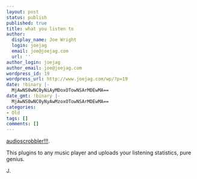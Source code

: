 ```yaml
---
layout: post
status: publish
published: true
title: what you listen to
author:
  display_name: Joe Wright
  login: joejag
  email: joe@joejag.com
  url: ''
author_login: joejag
author_email: joe@joejag.com
wordpress_id: 19
wordpress_url: http://www.joejag.com/wp/?p=19
date: !binary |-
  MjAwNS0wNC0yNiAyMDoxOTowNSArMDEwMA==
date_gmt: !binary |-
  MjAwNS0wNC0yNyAwMzoxOTowNSArMDEwMA==
categories:
- Old
tags: []
comments: []
---
```

<p><a href="http://www.audioscrobbler.com/user/joejag">audioscrobbler!!!</a>.</p>
<p>This plugins to any music player and uploads your listening statistics, pure genius.</p>
<p>J.</p>
